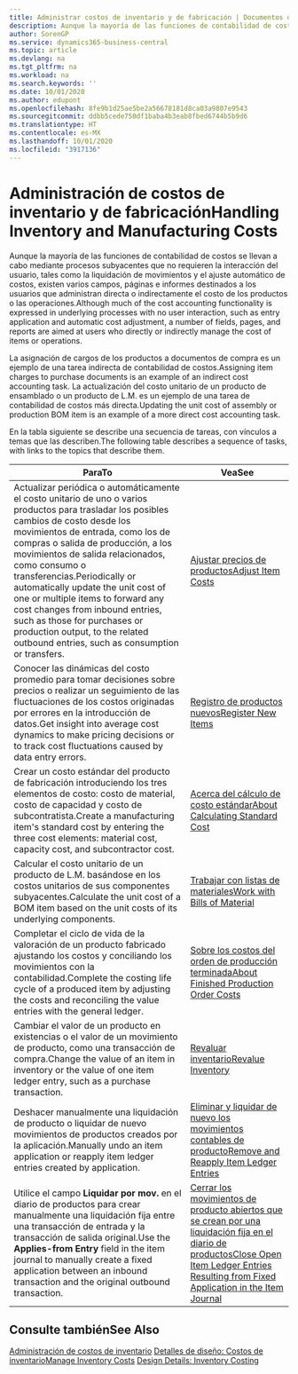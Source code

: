 ```yaml
---
title: Administrar costos de inventario y de fabricación | Documentos de Microsoft
description: Aunque la mayoría de las funciones de contabilidad de costos se llevan a cabo mediante procesos subyacentes que no requieren la interacción del usuario, tales como la liquidación de movimientos y el ajuste automático de costos, existen varios campos, páginas e informes destinados a los usuarios que administran directa o indirectamente el costo de los productos o las operaciones.
author: SorenGP
ms.service: dynamics365-business-central
ms.topic: article
ms.devlang: na
ms.tgt_pltfrm: na
ms.workload: na
ms.search.keywords: ''
ms.date: 10/01/2020
ms.author: edupont
ms.openlocfilehash: 8fe9b1d25ae5be2a56678181d8ca03a9807e9543
ms.sourcegitcommit: ddbb5cede750df1baba4b3eab8fbed6744b5b9d6
ms.translationtype: HT
ms.contentlocale: es-MX
ms.lasthandoff: 10/01/2020
ms.locfileid: "3917136"
---
```

# <a name="handling-inventory-and-manufacturing-costs"></a><span data-ttu-id="083c4-103">Administración de costos de inventario y de fabricación</span><span class="sxs-lookup"><span data-stu-id="083c4-103">Handling Inventory and Manufacturing Costs</span></span>
<span data-ttu-id="083c4-104">Aunque la mayoría de las funciones de contabilidad de costos se llevan a cabo mediante procesos subyacentes que no requieren la interacción del usuario, tales como la liquidación de movimientos y el ajuste automático de costos, existen varios campos, páginas e informes destinados a los usuarios que administran directa o indirectamente el costo de los productos o las operaciones.</span><span class="sxs-lookup"><span data-stu-id="083c4-104">Although much of the cost accounting functionality is expressed in underlying processes with no user interaction, such as entry application and automatic cost adjustment, a number of fields, pages, and reports are aimed at users who directly or indirectly manage the cost of items or operations.</span></span>  

 <span data-ttu-id="083c4-105">La asignación de cargos de los productos a documentos de compra es un ejemplo de una tarea indirecta de contabilidad de costos.</span><span class="sxs-lookup"><span data-stu-id="083c4-105">Assigning item charges to purchase documents is an example of an indirect cost accounting task.</span></span> <span data-ttu-id="083c4-106">La actualización del costo unitario de un producto de ensamblado o un producto de L.M. es un ejemplo de una tarea de contabilidad de costos más directa.</span><span class="sxs-lookup"><span data-stu-id="083c4-106">Updating the unit cost of assembly or production BOM item is an example of a more direct cost accounting task.</span></span>  

 <span data-ttu-id="083c4-107">En la tabla siguiente se describe una secuencia de tareas, con vínculos a temas que las describen.</span><span class="sxs-lookup"><span data-stu-id="083c4-107">The following table describes a sequence of tasks, with links to the topics that describe them.</span></span>   

|<span data-ttu-id="083c4-108">**Para**</span><span class="sxs-lookup"><span data-stu-id="083c4-108">**To**</span></span>|<span data-ttu-id="083c4-109">**Vea**</span><span class="sxs-lookup"><span data-stu-id="083c4-109">**See**</span></span>|  
|------------|-------------|  
|<span data-ttu-id="083c4-110">Actualizar periódica o automáticamente el costo unitario de uno o varios productos para trasladar los posibles cambios de costo desde los movimientos de entrada, como los de compras o salida de producción, a los movimientos de salida relacionados, como consumo o transferencias.</span><span class="sxs-lookup"><span data-stu-id="083c4-110">Periodically or automatically update the unit cost of one or multiple items to forward any cost changes from inbound entries, such as those for purchases or production output, to the related outbound entries, such as consumption or transfers.</span></span>|[<span data-ttu-id="083c4-111">Ajustar precios de productos</span><span class="sxs-lookup"><span data-stu-id="083c4-111">Adjust Item Costs</span></span>](inventory-how-adjust-item-costs.md)|  
|<span data-ttu-id="083c4-112">Conocer las dinámicas del costo promedio para tomar decisiones sobre precios o realizar un seguimiento de las fluctuaciones de los costos originadas por errores en la introducción de datos.</span><span class="sxs-lookup"><span data-stu-id="083c4-112">Get insight into average cost dynamics to make pricing decisions or to track cost fluctuations caused by data entry errors.</span></span>|[<span data-ttu-id="083c4-113">Registro de productos nuevos</span><span class="sxs-lookup"><span data-stu-id="083c4-113">Register New Items</span></span>](inventory-how-register-new-items.md)|  
|<span data-ttu-id="083c4-114">Crear un costo estándar del producto de fabricación introduciendo los tres elementos de costo: costo de material, costo de capacidad y costo de subcontratista.</span><span class="sxs-lookup"><span data-stu-id="083c4-114">Create a manufacturing item's standard cost by entering the three cost elements: material cost, capacity cost, and subcontractor cost.</span></span>|[<span data-ttu-id="083c4-115">Acerca del cálculo de costo estándar</span><span class="sxs-lookup"><span data-stu-id="083c4-115">About Calculating Standard Cost</span></span>](finance-about-calculating-standard-cost.md)|  
|<span data-ttu-id="083c4-116">Calcular el costo unitario de un producto de L.M. basándose en los costos unitarios de sus componentes subyacentes.</span><span class="sxs-lookup"><span data-stu-id="083c4-116">Calculate the unit cost of a BOM item based on the unit costs of its underlying components.</span></span>|[<span data-ttu-id="083c4-117">Trabajar con listas de materiales</span><span class="sxs-lookup"><span data-stu-id="083c4-117">Work with Bills of Material</span></span>](inventory-how-work-BOMs.md)|  
|<span data-ttu-id="083c4-118">Completar el ciclo de vida de la valoración de un producto fabricado ajustando los costos y conciliando los movimientos con la contabilidad.</span><span class="sxs-lookup"><span data-stu-id="083c4-118">Complete the costing life cycle of a produced item by adjusting the costs and reconciling the value entries with the general ledger.</span></span>|[<span data-ttu-id="083c4-119">Sobre los costos del orden de producción terminada</span><span class="sxs-lookup"><span data-stu-id="083c4-119">About Finished Production Order Costs</span></span>](finance-about-finished-production-order-costs.md)|  
|<span data-ttu-id="083c4-120">Cambiar el valor de un producto en existencias o el valor de un movimiento de producto, como una transacción de compra.</span><span class="sxs-lookup"><span data-stu-id="083c4-120">Change the value of an item in inventory or the value of one item ledger entry, such as a purchase transaction.</span></span>|[<span data-ttu-id="083c4-121">Revaluar inventario</span><span class="sxs-lookup"><span data-stu-id="083c4-121">Revalue Inventory</span></span>](inventory-how-revalue-inventory.md)|
|<span data-ttu-id="083c4-122">Deshacer manualmente una liquidación de producto o liquidar de nuevo movimientos de productos creados por la aplicación.</span><span class="sxs-lookup"><span data-stu-id="083c4-122">Manually undo an item application or reapply item ledger entries created by application.</span></span>|[<span data-ttu-id="083c4-123">Eliminar y liquidar de nuevo los movimientos contables de producto</span><span class="sxs-lookup"><span data-stu-id="083c4-123">Remove and Reapply Item Ledger Entries</span></span>](finance-how-to-remove-and-reapply-item-entries.md)|  
|<span data-ttu-id="083c4-124">Utilice el campo **Liquidar por mov.** en el diario de productos para crear manualmente una liquidación fija entre una transacción de entrada y la transacción de salida original.</span><span class="sxs-lookup"><span data-stu-id="083c4-124">Use the **Applies-from Entry** field in the item journal to manually create a fixed application between an inbound transaction and the original outbound transaction.</span></span>|[<span data-ttu-id="083c4-125">Cerrar los movimientos de producto abiertos que se crean por una liquidación fija en el diario de productos</span><span class="sxs-lookup"><span data-stu-id="083c4-125">Close Open Item Ledger Entries Resulting from Fixed Application in the Item Journal</span></span>](finance-how-to-close-open-item-ledger-entries-resulting-from-fixed-application-in-the-item-journal.md)|  

## <a name="see-also"></a><span data-ttu-id="083c4-126">Consulte también</span><span class="sxs-lookup"><span data-stu-id="083c4-126">See Also</span></span>  
<span data-ttu-id="083c4-127">[Administración de costos de inventario](finance-manage-inventory-costs.md)
[Detalles de diseño: Costos de inventario](design-details-inventory-costing.md)</span><span class="sxs-lookup"><span data-stu-id="083c4-127">[Manage Inventory Costs](finance-manage-inventory-costs.md)
[Design Details: Inventory Costing](design-details-inventory-costing.md)</span></span>
